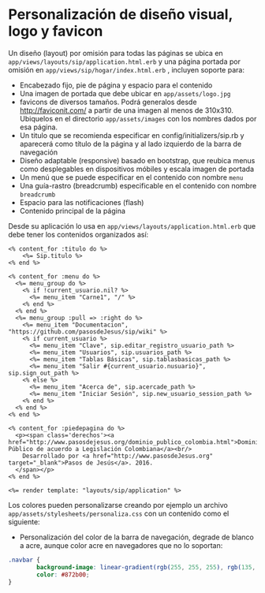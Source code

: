 # Personalización de diseño visual, logo y favicon

Un diseño (layout) por omisión para todas las páginas se ubica en ```app/views/layouts/sip/application.html.erb``` y una página portada por omisión en `app/views/sip/hogar/index.html.erb` , incluyen soporte para:
* Encabezado fijo, pie de página y espacio para el contenido
* Una imagen de portada que debe ubicar en `app/assets/logo.jpg`
* favicons de diversos tamaños. Podrá generalos desde http://faviconit.com/ a partir de una imagen al menos de 310x310.  Ubiquelos en el directorio ```app/assets/images``` con los nombres dados por esa página.
* Un titulo que se recomienda especificar en config/initializers/sip.rb y aparecerá como título de la página y al lado izquierdo de la barra de navegación
* Diseño adaptable (responsive) basado en bootstrap, que reubica menus como desplegables en dispositivos móbiles y escala imagen de portada
* Un menú que se puede especificar en el contenido con nombre ```menu```
* Una guía-rastro (breadcrumb) especificable en el contenido con nombre ```breadcrumb```
* Espacio para las notificaciones (flash)
* Contenido principal de la página

Desde su aplicación lo usa en ```app/views/layouts/application.html.erb``` que debe tener los contenidos organizados así:

```
<% content_for :titulo do %>
    <%= Sip.titulo %>
<% end %>

<% content_for :menu do %>
  <%= menu_group do %>
    <% if !current_usuario.nil? %>
      <%= menu_item "Carne1", "/" %>
    <% end %>
  <% end %>
  <%= menu_group :pull => :right do %>
    <%= menu_item "Documentacion", "https://github.com/pasosdeJesus/sip/wiki" %>
    <% if current_usuario %>
      <%= menu_item "Clave", sip.editar_registro_usuario_path %>
      <%= menu_item "Usuarios", sip.usuarios_path %>
      <%= menu_item "Tablas Básicas", sip.tablasbasicas_path %>
      <%= menu_item "Salir #{current_usuario.nusuario}", sip.sign_out_path %>
    <% else %>
      <%= menu_item "Acerca de", sip.acercade_path %>
      <%= menu_item "Iniciar Sesión", sip.new_usuario_session_path %> 
    <% end %>
  <% end %>
<% end %>

<% content_for :piedepagina do %>
  <p><span class='derechos'><a href="http://www.pasosdejesus.org/dominio_publico_colombia.html">Dominio Público de acuerdo a Legislación Colombiana</a><br/>
    Desarrollado por <a href="http://www.pasosdeJesus.org" target="_blank">Pasos de Jesús</a>. 2016. 
  </span></p>
<% end %>

<%= render template: "layouts/sip/application" %>
```


Los colores pueden personalizarse creando por ejemplo un archivo  ```app/assets/stylesheets/personaliza.css``` con un contenido como el siguiente:

* Personalización del color de la barra de navegación, degrade de blanco a acre, aunque color acre en navegadores que no lo soportan:
```css
.navbar {
        background-image: linear-gradient(rgb(255, 255, 255), rgb(135, 43, 0));
        color: #872b00;
}
```

